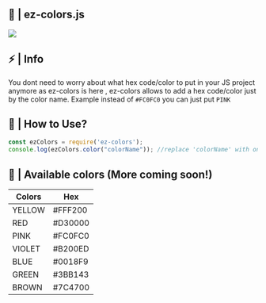 ## 🎨 | ez-colors.js
<img src="https://cdn.discordapp.com/attachments/836881193009938512/874207517012549642/3055d3dc-3064-49c1-2d81-76a228804707._RI_.jpg">

## ⚡ | Info
You dont need to worry about what hex code/color to put in your JS project anymore as ez-colors is here , ez-colors allows to add a hex code/color just by the color name.
Example instead of `#FC0FC0` you can just put `PINK`
## 🚀 | How to Use?
```js
const ezColors = require('ez-colors');
console.log(ezColors.color("colorName")); //replace 'colorName' with one of the available colors.
```

## 📂 | Available colors (More coming soon!)
| Colors | Hex |
| --- | --- |
| YELLOW | #FFF200 |
| RED | #D30000 |
| PINK | #FC0FC0 |
| VIOLET | #B200ED |
| BLUE | #0018F9 |
| GREEN | #3BB143 |
| BROWN | #7C4700 |
